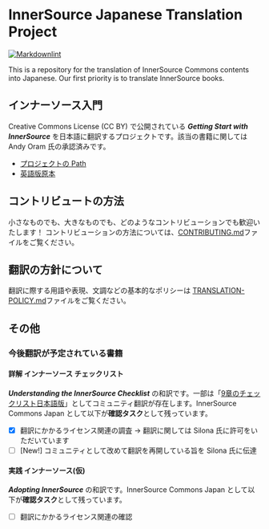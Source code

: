 # InnerSource Japanese Translation Project

[![Markdownlint](https://github.com/InnerSourceCommons/japanese-contents/actions/workflows/markdownlint.yml/badge.svg)](https://github.com/InnerSourceCommons/japanese-contents/actions/workflows/markdownlint.yml)

This is a repository for the translation of InnerSource Commons contents into Japanese.
Our first priority is to translate InnerSource books.

## インナーソース入門

Creative Commons License (CC BY) で公開されている _**Getting Start with InnerSource**_ を日本語に翻訳するプロジェクトです。該当の書籍に関しては Andy Oram 氏の承認済みです。

* [プロジェクトの Path](/Getting-Started-with-InnerSource/jp.md)
* [英語版原本](https://innersourcecommons.org/learn/books/getting-started-with-innersource/)

## コントリビュートの方法

小さなものでも、大きなものでも、どのようなコントリビューションでも歓迎いたします！ コントリビューションの方法については、[CONTRIBUTING.md](CONTRIBUTING.md)ファイルをご覧ください。

## 翻訳の方針について

翻訳に際する用語や表現、文調などの基本的なポリシーは [TRANSLATION-POLICY.md](TRANSLATION-POLICY.md)ファイルをご覧ください。

## その他

### 今後翻訳が予定されている書籍

#### 詳解 インナーソース チェックリスト

_**Understanding the InnerSource Checklist**_ の和訳です。一部は「[9章のチェックリスト日本語版](https://elinux.org/images/3/3d/Checklist.ja-9f733d2f6e9b.pdf)」としてコミュニティ翻訳が存在します。InnerSource Commons Japan として以下が**確認タスク**として残っています。

* [x] 翻訳にかかるライセンス関連の調査 -> 翻訳に関しては Silona 氏に許可をいただいています
* [ ] [New!] コミュニティとして改めて翻訳を再開している旨を Silona 氏に伝達

#### 実践 インナーソース(仮)

_**Adopting InnerSource**_ の和訳です。InnerSource Commons Japan として以下が**確認タスク**として残っています。

* [ ] 翻訳にかかるライセンス関連の確認
